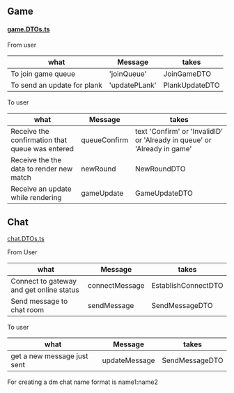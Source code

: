## Game

#### [game.DTOs.ts](..%2Fbackend%2Fsrc%2Fgame%2Fgame.DTOs.ts)

From user

| what                        | Message       | takes          |
|-----------------------------|---------------|----------------|
| To join game queue          | 'joinQueue'   | JoinGameDTO    |
| To send an update for plank | 'updatePLank' | PlankUpdateDTO |

To user

| what                                            | Message      | takes                                                                    |
|-------------------------------------------------|--------------|--------------------------------------------------------------------------|
| Receive the confirmation that queue was entered | queueConfirm | text 'Confirm' or 'InvalidID' or 'Already in queue' or 'Already in game' |
| Receive the the data to render new match        | newRound     | NewRoundDTO                                                              |
| Receive an update while rendering               | gameUpdate   | GameUpdateDTO                                                            |

## Chat

[chat.DTOs.ts](..%2Fbackend%2Fsrc%2Fchat%2Fchat.DTOs.ts)

From User

| what                                     | Message        | takes               |
|------------------------------------------|----------------|---------------------|
| Connect to gateway and get online status | connectMessage | EstablishConnectDTO |
| Send message to chat room                | sendMessage    | SendMessageDTO      |

To user

| what                        | Message       | takes          |
|-----------------------------|---------------|----------------|
| get a new message just sent | updateMessage | SendMessageDTO |

For creating a dm chat name format is name1:name2